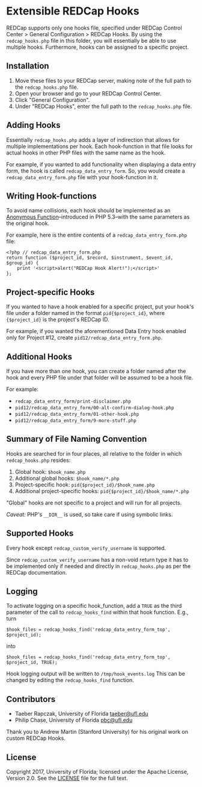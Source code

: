 # Extensible REDCap Hooks

REDCap supports only one hooks file, specified under REDCap Control Center >
General Configuration > REDCap Hooks. By using the `redcap_hooks.php` file in
this folder, you will essentially be able to use multiple hooks. Furthermore,
hooks can be assigned to a specific project.


## Installation

 1. Move these files to your REDCap server, making note of the full path to the
    `redcap_hooks.php` file.
 2. Open your browser and go to your REDCap Control Center.
 3. Click "General Configuration".
 4. Under "REDCap Hooks", enter the full path to the `redcap_hooks.php` file.


## Adding Hooks

Essentially `redcap_hooks.php` adds a layer of indirection that allows for
multiple implementations per hook. Each hook-function in that file looks for
actual hooks in other PHP files with the same name as the hook.

For example, if you wanted to add functionality when displaying a data entry
form, the hook is called `redcap_data_entry_form`. So, you would create a
`redcap_data_entry_form.php` file with your hook-function in it.


## Writing Hook-functions

To avoid name collisions, each hook should be implemented as an [Anonymous
Function](http://php.net/manual/en/functions.anonymous.php)–introduced in PHP
5.3–with the same parameters as the original hook.

For example, here is the entire contents of a `redcap_data_entry_form.php`
file:

	<?php // redcap_data_entry_form.php
	return function ($project_id, $record, $instrument, $event_id, $group_id) {
		print '<script>alert("REDCap Hook Alert!");</script>'
	};


## Project-specific Hooks

If you wanted to have a hook enabled for a specific project, put your hook's
file under a folder named in the format `pid{$project_id}`, where
`{$project_id}` is the project's REDCap ID.

For example, if you wanted the aforementioned Data Entry hook enabled only for
Project #12, create `pid12/redcap_data_entry_form.php`.


## Additional Hooks

If you have more than one hook, you can create a folder named after the hook
and every PHP file under that folder will be assumed to be a hook file.

For example:

  - `redcap_data_entry_form/print-disclaimer.php`
  - `pid12/redcap_data_entry_form/00-alt-confirm-dialog-hook.php`
  - `pid12/redcap_data_entry_form/01-other-hook.php`
  - `pid12/redcap_data_entry_form/9-more-stuff.php`


## Summary of File Naming Convention

Hooks are searched for in four places, all relative to the folder in which
`redcap_hooks.php` resides:

 1. Global hook: `$hook_name.php`
 2. Additional global hooks: `$hook_name/*.php`
 3. Project-specific hook: `pid{$project_id}/$hook_name.php`
 4. Additional project-specific hooks: `pid{$project_id}/$hook_name/*.php`

"Global" hooks are not specific to a project and will run for all projects.

_Caveat:_ PHP's `__DIR__` is used, so take care if using symbolic links.


## Supported Hooks

Every hook except `redcap_custom_verify_username` is supported.

Since `redcap_custom_verify_username` has a non-void return type it has to be
implemented only if needed and directly in `redcap_hooks.php` as per the REDCap
documentation.

## Logging

To activate logging on a specific hook_function, add a `TRUE` as the third
parameter of the call to `redcap_hooks_find` within that hook function.  E.g., turn

    $hook_files = redcap_hooks_find('redcap_data_entry_form_top', $project_id);

into

    $hook_files = redcap_hooks_find('redcap_data_entry_form_top', $project_id, TRUE);

Hook logging output will be written to `/tmp/hook_events.log` This can be changed by editing
the `redcap_hooks_find` function.


## Contributors

 - Taeber Rapczak, University of Florida <taeber@ufl.edu>
 - Philip Chase, University of Florida <pbc@ufl.edu>

Thank you to Andrew Martin (Stanford University) for his original work on
custom REDCap Hooks.


## License

Copyright 2017, University of Florida; licensed under the Apache License,
Version 2.0. See the [LICENSE](LICENSE) file for the full text.
